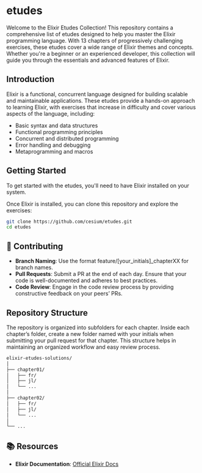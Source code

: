 # etudes

Welcome to the Elixir Etudes Collection! This repository contains a comprehensive list of etudes designed to help you master the Elixir programming language. With 13 chapters of progressively challenging exercises, these etudes cover a wide range of Elixir themes and concepts. Whether you're a beginner or an experienced developer, this collection will guide you through the essentials and advanced features of Elixir.


## Introduction

Elixir is a functional, concurrent language designed for building scalable and maintainable applications. These etudes provide a hands-on approach to learning Elixir, with exercises that increase in difficulty and cover various aspects of the language, including:

- Basic syntax and data structures
- Functional programming principles
- Concurrent and distributed programming
- Error handling and debugging
- Metaprogramming and macros

## Getting Started

To get started with the etudes, you'll need to have Elixir installed on your system.

Once Elixir is installed, you can clone this repository and explore the exercises:

```bash
git clone https://github.com/cesium/etudes.git
cd etudes
```

## 🤝 Contributing

* **Branch Naming**: Use the format feature/[your_initials]_chapterXX for branch names.
* **Pull Requests**: Submit a PR at the end of each day. Ensure that your code is well-documented and adheres to best practices.
* **Code Review**: Engage in the code review process by providing constructive feedback on your peers’ PRs.

## Repository Structure

The repository is organized into subfolders for each chapter. Inside each chapter’s folder, create a new folder named with your initials when submitting your pull request for that chapter. This structure helps in maintaining an organized workflow and easy review process.

```bash
elixir-etudes-solutions/
│
├── chapter01/
│   ├── fr/
│   ├── jl/
│   └── ...
│
├── chapter02/
│   ├── fr/
│   ├── jl/
│   └── ...
│
└── ...

```

## 📚 Resources

* **Elixir Documentation**: [Official Elixir Docs](https://elixir-lang.org/docs.html)
